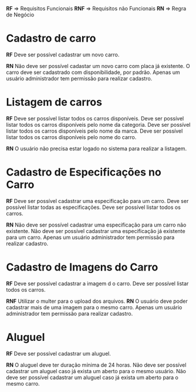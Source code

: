 **RF** => Requisitos Funcionais
**RNF** => Requisitos não Funcionais
**RN** => Regra de Negócio

# Cadastro de carro

**RF**
Deve ser possível cadastrar um novo carro.

**RN**
Não deve ser possível cadastar um novo carro com placa já existente.
O carro deve ser cadastrado com disponibilidade, por padrão.
Apenas um usuário administrador tem permissão para realizar cadastro.

# Listagem de carros

**RF**
Deve ser possível listar todos os carros disponíveis.
Deve ser possível listar todos os carros disponíveis pelo nome da categoria.
Deve ser possível listar todos os carros disponíveis pelo nome da marca.
Deve ser possível listar todos os carros disponíveis pelo nome do carro.

**RN**
O usuário não precisa estar logado no sistema para realizar a listagem.

# Cadastro de Especificações no Carro

**RF**
Deve ser possível cadastrar uma especificação para um carro.
Deve ser possível listar todas as especificações.
Deve ser possível listar todos os carros.

**RN**
Não deve ser possível cadastrar uma especificação para um carro não existente.
Não deve ser possível cadastrar uma especificação já existente para um carro.
Apenas um usuário administrador tem permissão para realizar cadastro.

# Cadastro de Imagens do Carro

**RF**
Deve ser possível cadastrar a imagem d  o carro.
Deve ser possível listar todos os carros.

**RNF**
Utilizar o multer para o upload dos arquivos.
**RN**
O usuário deve poder cadastrar mais de uma imagem para o mesmo carro.
Apenas um usuário administrador tem permissão para realizar cadastro.

# Aluguel

**RF**
Deve ser possível cadastrar um aluguel.

**RN**
O aluguel deve ter duração mínima de 24 horas.
Não deve ser possível cadastrar um aluguel caso já exista um aberto para o mesmo usuário.
Não deve ser possível cadastrar um aluguel caso já exista um aberto para o mesmo carro.